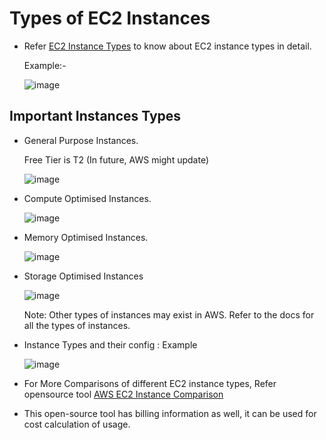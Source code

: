 # Types of EC2 Instances
  - Refer [EC2 Instance Types](https://aws.amazon.com/ec2/instance-types/ "EC2 Instance Types") to know about EC2 instance types in detail.

    Example:-

       ![image](https://github.com/user-attachments/assets/b2ceeb6d-2a19-4955-b9d7-91fba4ef95ba)

## Important Instances Types 
  - General Purpose Instances.

      Free Tier is T2 (In future, AWS might update)

      ![image](https://github.com/user-attachments/assets/2c699ebe-a9cd-4dae-964b-23c859578761)

  - Compute Optimised Instances.

      ![image](https://github.com/user-attachments/assets/742ded1d-add5-4f74-8c60-f063e590cab8)
  
  - Memory Optimised Instances.

      ![image](https://github.com/user-attachments/assets/561828f3-c693-4045-9fde-5544b7b8884b)

  - Storage Optimised Instances

      ![image](https://github.com/user-attachments/assets/7358dbce-65d7-4e9f-9c5b-c232d311862f)

    Note: Other types of instances may exist in AWS. Refer to the docs for all the types of instances.

  - Instance Types and their config : Example

      ![image](https://github.com/user-attachments/assets/f6ebed38-5d73-47b4-bade-4c2ddd034001)

  - For More Comparisons of different EC2 instance types, Refer opensource tool [AWS EC2 Instance Comparison](https://instances.vantage.sh/)
  - This open-source tool has billing information as well, it can be used for cost calculation of usage.


